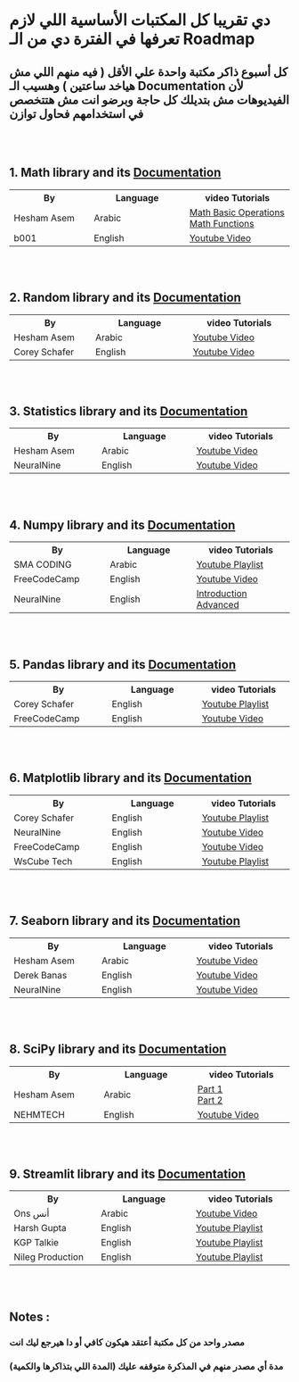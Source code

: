 # دي تقريبا كل المكتبات الأساسية اللي لازم تعرفها في الفترة دي من الـ Roadmap
## كل أسبوع ذاكر مكتبة واحدة علي الأقل ( فيه منهم اللي مش هياخد ساعتين ) وهسيب الـ Documentation لأن الفيديوهات مش بتديلك كل حاجة وبرضو انت مش هتتخصص في استخدامهم فحاول توازن

<br>
<br>


##  1. Math library and its [Documentation](https://docs.python.org/3/library/math.html)
<table>
    <tr>
        <th> By                 <img width = "250"> </th>
        <th> Language           <img width = "250"> </th>
        <th> video Tutorials    <img width = "250"> </th>
    </tr>
    <tr>
        <td> Hesham Asem        </td>
        <td> Arabic             </td>
        <td> <a href = "https://youtu.be/o2_yGyx6Krc?si=Hq0luaewn12vsPwN"> Math Basic Operations </a> <br>
             <a href = "https://youtu.be/7NCFalURxoo?si=dQKVH3VnIBivrnPg"> Math Functions </a> </td>
    </tr>
    <tr>
        <td> b001               </td>
        <td> English            </td>
        <td> <a href = "https://youtu.be/ZxJs4M0qPqA?si=o5728d9dBL5ziP_h"> Youtube Video </a> </td>
    </tr>
</table>

<br>
<br>

## 2. Random library and its <a href = "https://pydoc-zh.readthedocs.io/en/latest/library/random.html"> Documentation </a>
<table>
    <tr>
        <th> By                 <img width = "250"> </th>
        <th> Language           <img width = "250"> </th>
        <th> video Tutorials    <img width = "250"> </th>
    </tr>
    <tr>
        <td> Hesham Asem        </td>
        <td> Arabic             </td>
        <td> <a href = "https://youtu.be/B8Z-xBJ24-w?si=9ECVGmSsBAQhu7Pz"> Youtube Video </a> </td>
    </tr>
    <tr>
        <td> Corey Schafer      </td>
        <td> English            </td>
        <td> <a href = "https://youtu.be/KzqSDvzOFNA?si=oiO-4FTh6FCnITV-"> Youtube Video </a> </td>
    </tr>
</table>

<br>
<br>

## 3. Statistics library and its <a href = "https://docs.python.org/3/library/statistics.html"> Documentation </a>
<table>
    <tr>
        <th> By                 <img width = "250"> </th>
        <th> Language           <img width = "250"> </th>
        <th> video Tutorials    <img width = "250"> </th>
    </tr>
    <tr>
        <td> Hesham Asem        </td>
        <td> Arabic             </td>
        <td> <a href = "https://youtu.be/IKuWO7lFZSM?si=v4HFi8jYc3MMb-DV"> Youtube Video </a> </td>
    </tr>
    <tr>
        <td> NeuralNine         </td>
        <td> English            </td>
        <td> <a href = "https://youtu.be/cECVvmFOKFc?si=XOa2kKGRl2RUM3br"> Youtube Video </a> </td>
    </tr>
</table>

<br>
<br>

## 4. Numpy library and its <a href = "https://numpy.org/doc/stable/user/index.html"> Documentation </a>
<table>
    <tr>
        <th> By                 <img width = "250"> </th>
        <th> Language           <img width = "250"> </th>
        <th> video Tutorials    <img width = "250"> </th>
    </tr>
    <tr>
        <td> SMA CODING         </td>
        <td> Arabic             </td>
        <td> <a href = "https://youtube.com/playlist?list=PL2opeqXBU7T0hl3J5n26D6jcjirm4yvfN&si=u9GqD4qaagagI-nI"> Youtube Playlist </a> </td>
    </tr>
    <tr>
        <td> FreeCodeCamp       </td>
        <td> English            </td>
        <td> <a href = "https://youtu.be/QUT1VHiLmmI?si=Q6Uf3-7gNYUhW1ta"> Youtube Video </a> </td>
    </tr>
    <tr>
        <td> NeuralNine         </td>
        <td> English            </td>
        <td> <a href = "https://youtu.be/4c_mwnYdbhQ?si=jg2dijhGgNoNjjy0"> Introduction </a> <br>
             <a href = "https://youtu.be/pQt8yQuPOGo?si=GyInzS7Fmatyz1AY"> Advanced </a> </td>
    </tr>
</table>

<br>
<br>

## 5. Pandas library and its <a href = "https://pandas.pydata.org/docs/user_guide/index.html#user-guide"> Documentation </a>
<table>
    <tr>
        <th> By                 <img width = "250"> </th>
        <th> Language           <img width = "250"> </th>
        <th> video Tutorials    <img width = "250"> </th>
    </tr>
    <tr>
        <td> Corey Schafer      </td>
        <td> English            </td>
        <td> <a href = "https://www.youtube.com/playlist?list=PL-osiE80TeTsWmV9i9c58mdDCSskIFdDS"> Youtube Playlist </a> </td>
    </tr>
    <tr>
        <td> FreeCodeCamp       </td>
        <td> English            </td>
        <td> <a href = "https://youtu.be/gtjxAH8uaP0?si=2RjcazO-rCmsv9Lk"> Youtube Video </a> </td>
    </tr>
</table>

<br>
<br>

## 6. Matplotlib library and its [Documentation](https://matplotlib.org/3.5.3/api/_as_gen/matplotlib.pyplot.html)
<table>
    <tr>
        <th> By                 <img width = "250"> </th>
        <th> Language           <img width = "250"> </th>
        <th> video Tutorials    <img width = "250"> </th>
    </tr>
    <tr>
        <td> Corey Schafer      </td>
        <td> English            </td>
        <td> <a href = "https://www.youtube.com/playlist?list=PL-osiE80TeTvipOqomVEeZ1HRrcEvtZB_"> Youtube Playlist </a> </td>
    </tr>
    <tr>
        <td> NeuralNine         </td>
        <td> English            </td>
        <td> <a href = "https://youtu.be/OZOOLe2imFo?si=xZ06uZbxpYkFN0IY"> Youtube Video </a> </td>
    </tr>
    <tr>
        <td> FreeCodeCamp       </td>
        <td> English            </td>
        <td> <a href = "https://youtu.be/3Xc3CA655Y4?si=_WLbcYpohpxjnUNh"> Youtube Video </a> </td>
    </tr>
    <tr>
        <td> WsCube Tech        </td>
        <td> English            </td>
        <td> <a href = "https://www.youtube.com/playlist?list=PLjVLYmrlmjGcC0B_FP3bkJ-JIPkV5GuZR"> Youtube Playlist </a> </td>
    </tr>
</table>

<br>
<br>

## 7. Seaborn library and its [Documentation]()
<table>
    <tr>
        <th> By                 <img width = "250"> </th>
        <th> Language           <img width = "250"> </th>
        <th> video Tutorials    <img width = "250"> </th>
    </tr>
    <tr>
        <td> Hesham Asem        </td>
        <td> Arabic             </td>
        <td> <a href = "https://youtu.be/XkSuXLPqmck?si=6Vr0JhBzf1NxD3Pc"> Youtube Video </a> </td>
    </tr>
    <tr>
        <td> Derek Banas        </td>
        <td> English            </td>
        <td> <a href = "https://youtu.be/6GUZXDef2U0?si=5fjP9evB0ctYDi_9"> Youtube Video </a> </td>
    </tr>
    <tr>
        <td> NeuralNine         </td>
        <td> English            </td>
        <td> <a href = "https://youtu.be/ooqXQ37XHMM?si=D7YLag3V5Ql-xjYg"> Youtube Video </a> </td>
    </tr>
</table>

<br>
<br>

## 8. SciPy library and its [Documentation](https://docs.scipy.org/doc/scipy/tutorial/index.html)
<table>
    <tr>
        <th> By                 <img width = "250"> </th>
        <th> Language           <img width = "250"> </th>
        <th> video Tutorials    <img width = "250"> </th>
    </tr>
    <tr>
        <td> Hesham Asem        </td>
        <td> Arabic             </td>
        <td> <a href = "https://youtu.be/Mk3QQmFIK6M?si=ZvAJ3uYkBykG099a"> Part 1 </a> <br>
             <a href = "https://youtu.be/rImjLGeelg4?si=7knP6DRWLAO5kC3A"> Part 2 </a> </td>
    </tr>
    <tr>
        <td> NEHMTECH         </td>
        <td> English            </td>
        <td> <a href = "https://youtu.be/1Ddcn-Rhq0Q?si=IahYh9STKyH7nO92"> Youtube Video </a> </td>
    </tr>
</table>

<br>
<br>

## 9. Streamlit library and its [Documentation](https://docs.streamlit.io/get-started/installation/command-line)
<table>
    <tr>
        <th> By                 <img width = "250"> </th>
        <th> Language           <img width = "250"> </th>
        <th> video Tutorials    <img width = "250"> </th>
    </tr>
    <tr>
        <td> Ons أنس            </td>
        <td> Arabic             </td>
        <td> <a href = "https://youtu.be/o5Wt0QS7Oco?si=IUD1Apcxae3Y3pdL"> Youtube Video </a> </td>
    </tr>
    <tr>
        <td> Harsh Gupta        </td>
        <td> English            </td>
        <td> <a href = "https://www.youtube.com/playlist?list=PLuU3eVwK0I9PT48ZBYAHdKPFazhXg76h5"> Youtube Playlist </a> </td>
    </tr>
    <tr>
        <td> KGP Talkie         </td>
        <td> English            </td>
        <td> <a href = "https://www.youtube.com/playlist?list=PLc2rvfiptPSSpZ99EnJbH5LjTJ_nOoSWW"> Youtube Playlist </a> </td>
    </tr>
    <tr>
        <td> Nileg Production   </td>
        <td> English            </td>
        <td> <a href = "https://www.youtube.com/playlist?list=PLa6CNrvKM5QU7AjAS90zCMIwi9RTFNIIW"> Youtube Playlist </a> </td>
    </tr>
</table>


<br>
<br>

## Notes :
### مصدر واحد من كل مكتبة أعتقد هيكون كافي أو دا هيرجع ليك انت
### مدة أي مصدر منهم في المذكرة متوقفه عليك (المدة اللي بتذاكرها والكمية) 
